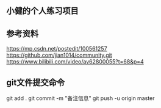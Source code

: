 ## 小健的个人练习项目  
## 参考资料  
https://mp.csdn.net/postedit/100561257  
https://github.com/jian1014/community.git  
https://www.bilibili.com/video/av62800055?t=68&p=4  


## git文件提交命令
git add .
git commit -m "备注信息"
git push -u origin master
